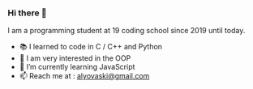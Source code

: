 ### Hi there 👋

I am a programming student at 19 coding school since 2019 until today.
-  :books: I learned to code in C / C++ and Python
-  :cowboy_hat_face: I am very interested in the OOP
- 🌱 I’m currently learning JavaScript
- 📫 Reach me at : alyovaski@gmail.com
